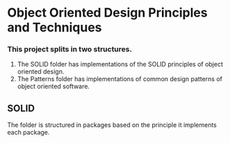 # Object Oriented Design Principles and Techniques 

### This project splits in two structures. 
1. The SOLID folder has implementations of the SOLID principles of object oriented design.
1. The Patterns folder has implementations of common design patterns of object oriented software.

## SOLID
The folder is structured in packages based on the principle it implements each package.
